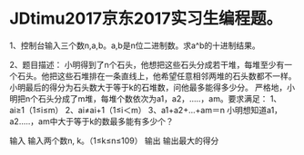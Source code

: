 # JDtimu2017京东2017实习生编程题。
1、控制台输入三个数n,a,b。a,b是n位二进制数。求a^b的十进制结果。

2、题目描述：
小明得到了n个石头，他想把这些石头分成若干堆，每堆至少有一个石头。他把这些石堆排在一条直线上，他希望任意相邻两堆的石头数都不一样。小明最后的得分为石头数大于等于k的石堆数，问他最多能得多少分。
严格地，小明把n个石头分成了m堆，每堆个数依次为a1，a2，.....，am。要求满足：
1、ai≥1（1≤i≤m）
2、ai≠ai+1（1≤i＜m）
3、a1+a2+...+am＝n
小明想知道a1，a2.....，am中大于等于k的数最多能有多少个？

输入
输入两个数n, k。（1≤k≤n≤109）
输出
输出最大的得分
